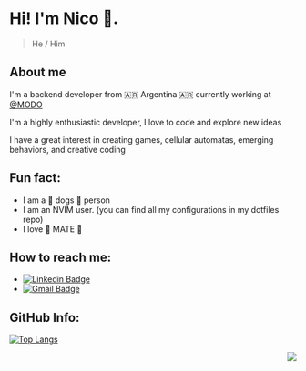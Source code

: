 # Hi! I'm Nico 👋.
> He / Him

## About me

I'm a backend developer from :argentina: Argentina :argentina: currently working at [@MODO](https://github.com/playsistemico)

I'm a highly enthusiastic developer, I love to code and explore new ideas

I have a great interest in creating games, cellular automatas, emerging behaviors, and creative coding

## Fun fact:
  - I am a 🐶 dogs 🐶 person
  - I am an NVIM user. (you can find all my configurations in my dotfiles repo)
  - I love 🧉 MATE 🧉

## How to reach me:
  - [![Linkedin Badge](https://img.shields.io/badge/-Linkedin-blue?style=flat-square&logo=Linkedin&logoColor=white&link=https://www.linkedin.com/in/nicolas-cesar-sabbatini-vrech-94a1b0163/)](https://www.linkedin.com/in/nicolas-cesar-sabbatini-vrech-94a1b0163/)
  - [![Gmail Badge](https://img.shields.io/badge/-Email-c14438?style=flat-square&logo=Gmail&logoColor=white&link=mailto:nik.code.things@gmail.com)](mailto:nik.code.things@gmail.com)

## GitHub Info:
[![Top Langs](https://github-readme-stats.vercel.app/api/top-langs/?username=nicolas-sabbatini&layout=compact&theme=tokyonight)](https://github.com/anuraghazra/github-readme-stats)
<div id="header" align="right">
  <img src="https://komarev.com/ghpvc/?username=nicolas-sabbatini&style=for-the-badge"/>
</div>

